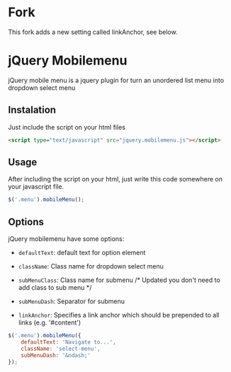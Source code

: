 # Fork

This fork adds a new setting called linkAnchor, see below.

# jQuery Mobilemenu

jQuery mobile menu is a jquery plugin for turn an unordered list menu 
into dropdown select menu

## Instalation

Just include the script on your html files

```html
<script type="text/javascript" src="jquery.mobilemenu.js"></script>
```

## Usage
After including the script on your html, just write this code somewhere
on your javascript file.

```javascript
$('.menu').mobileMenu();
```

## Options

jQuery mobilemenu have some options:

* `defaultText`: default text for option element

* `className`: Class name for dropdown select menu

* `subMenuClass`: Class name for submenu /* Updated you don't need to add class to sub menu */

* `subMenuDash`: Separator for submenu

* `linkAnchor`: Specifies a link anchor which should be prepended to all links (e.g. '#content')

```javascript
$('.menu').mobileMenu({
	defaultText: 'Navigate to...',
	className: 'select-menu',
	subMenuDash: '&ndash;'
});
```

